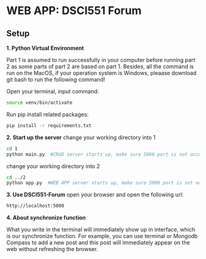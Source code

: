 # WEB APP: DSCI551 Forum

## Setup

**1. Python Virtual Environment**

Part 1 is assumed to run successfully in your computer before running part 2 as some parts of part 2 are based on part 1. Besides, all the command is run on the MacOS, if your operation system is Windows, pleaase download git bash to run the following command!

Open your terminal, input command:

```bash
source venv/bin/activate
```
Run pip install related packages:
```bash
pip install -r requirements.txt
```

**2. Start up the server**
change your working directory into 1
```bash
cd 1
python main.py  #CRUD server starts up, make sure 5066 port is not occupied
```
change your working directory into 2
```bash
cd ../2
python app.py  #WEB APP server starts up, make sure 5000 port is not occupied
```

**3. Use DSCI551-Forum**
open your browser and open the following url:
```bash
http://localhost:5000
```

**4. About synchronize function**

What you write in the terminal will immediately show up in interface, which is our synchronize function.
For example, you can use terminal or Mongodb Compass to add a new post and this post will immediately appear on the web without refreshing the browser.
